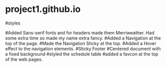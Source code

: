 # project1.github.io

#styles

#Added Sans-serif fonts and for headers made them Merriweather. Had some extra time so made my name extra fancy.
#Added a Navigation at the top of the page.
#Made the Navigation Sticky at the top.
#Added a Hover effect to the navigation elements.
#Sticky Footer
#Centered document with a fixed background
#styled the schedule table
#added a favcon at the top of the web pages.